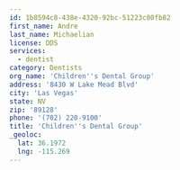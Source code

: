 ```yaml
---
id: 1b8594c8-438e-4320-92bc-51223c00fb82
first_name: Andre
last_name: Michaelian
license: DDS
services:
  - dentist
category: Dentists
org_name: 'Children''s Dental Group'
address: '8430 W Lake Mead Blvd'
city: 'Las Vegas'
state: NV
zip: '89128'
phone: '(702) 220-9100'
title: 'Children''s Dental Group'
_geoloc:
  lat: 36.1972
  lng: -115.269
---
```

